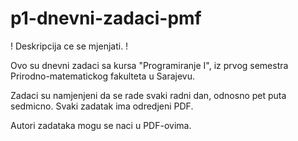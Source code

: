 # p1-dnevni-zadaci-pmf
! Deskripcija ce se mjenjati. !

Ovo su dnevni zadaci sa kursa "Programiranje I", iz prvog semestra Prirodno-matematickog fakulteta u Sarajevu.

Zadaci su namjenjeni da se rade svaki radni dan, odnosno pet puta sedmicno. Svaki zadatak ima odredjeni PDF.

Autori zadataka mogu se naci u PDF-ovima.
